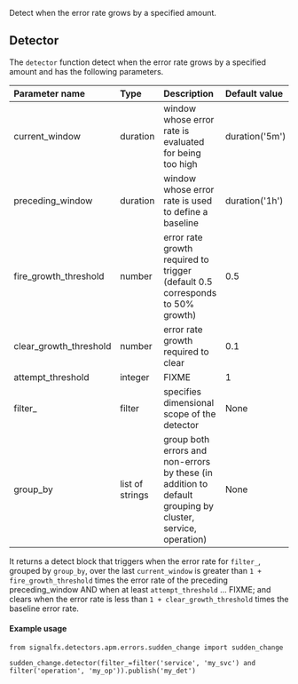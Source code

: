 Detect when the error rate grows by a specified amount.


## Detector

The `detector` function detect when the error rate grows by a specified amount and has the following parameters.

|Parameter name|Type|Description|Default value|
|:---|:---|:---|:---|
|current_window|duration|window whose error rate is evaluated for being too high|duration('5m')|
|preceding_window|duration|window whose error rate is used to define a baseline|duration('1h')|
|fire_growth_threshold|number|error rate growth required to trigger (default 0.5 corresponds to 50% growth)|0.5|
|clear_growth_threshold|number|error rate growth required to clear|0.1|
|attempt_threshold|integer|FIXME|1|
|filter_|filter|specifies dimensional scope of the detector|None|
|group_by|list of strings|group both errors and non-errors by these (in addition to default grouping by cluster, service, operation)|None|


It returns a detect block that triggers when the error rate for `filter_`, grouped by `group_by`, over the last `current_window` is greater than `1 + fire_growth_threshold` times the error rate of the preceding preceding_window AND when at least `attempt_threshold` ... FIXME; and clears when the error rate is less than `1 + clear_growth_threshold` times the baseline error rate.


#### Example usage
~~~~~~~~~~~~~~~~~~~~
from signalfx.detectors.apm.errors.sudden_change import sudden_change

sudden_change.detector(filter_=filter('service', 'my_svc') and filter('operation', 'my_op')).publish('my_det')
~~~~~~~~~~~~~~~~~~~~